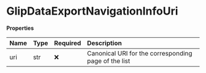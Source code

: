# GlipDataExportNavigationInfoUri

**Properties**

| Name | Type | Required | Description                                          |
| :--- | :--- | :------- | :--------------------------------------------------- |
| uri  | str  | ❌       | Canonical URI for the corresponding page of the list |

<!-- This file was generated by liblab | https://liblab.com/ -->
